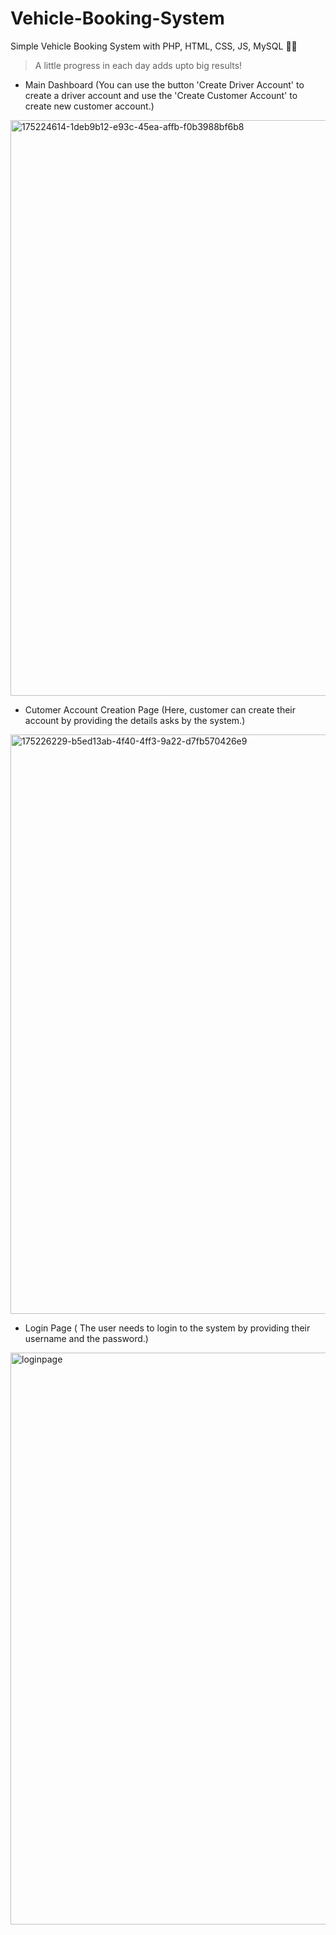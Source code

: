 # Vehicle-Booking-System
Simple Vehicle Booking System with PHP, HTML, CSS, JS, MySQL :woman_technologist:

> A little progress in each day adds upto big results!

- Main Dashboard (You can use the button 'Create Driver Account' to create a driver account and use the 'Create Customer Account' to create new customer account.)
<img width="1920" height="921" alt="175224614-1deb9b12-e93c-45ea-affb-f0b3988bf6b8" src="https://github.com/user-attachments/assets/dfa5fda3-a4c1-4774-8212-8c4c4650ae9f" />


- Cutomer Account Creation Page (Here, customer can create their account by providing the details asks by the system.)
<img width="1916" height="927" alt="175226229-b5ed13ab-4f40-4ff3-9a22-d7fb570426e9" src="https://github.com/user-attachments/assets/ec12a737-ab41-4016-a1d5-fc7accf71e5c" />


 - Login Page ( The user needs to login to the system by providing their username and the password.)
 <img width="1908" height="915" alt="loginpage" src="https://github.com/user-attachments/assets/f157edbb-37d2-468e-ae82-c2a518e512f5" />






